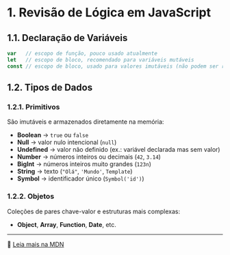 # 1. Revisão de Lógica em JavaScript

## 1.1. Declaração de Variáveis

```javascript
var   // escopo de função, pouco usado atualmente
let   // escopo de bloco, recomendado para variáveis mutáveis
const // escopo de bloco, usado para valores imutáveis (não podem ser reatribuídos)
```

## 1.2. Tipos de Dados

### 1.2.1. Primitivos

São imutáveis e armazenados diretamente na memória:

- **Boolean** → `true` ou `false`
- **Null** → valor nulo intencional (`null`)
- **Undefined** → valor não definido (ex.: variável declarada mas sem valor)
- **Number** → números inteiros ou decimais (`42`, `3.14`)
- **BigInt** → números inteiros muito grandes (`123n`)
- **String** → texto (`"Olá"`, `'Mundo'`, `Template`)
- **Symbol** → identificador único (`Symbol('id')`)

### 1.2.2. Objetos

Coleções de pares chave-valor e estruturas mais complexas:

- **Object**, **Array**, **Function**, **Date**, etc.

---

📖 [Leia mais na MDN](https://developer.mozilla.org/pt-BR/docs/Web/JavaScript/Guide/Data_structures)
